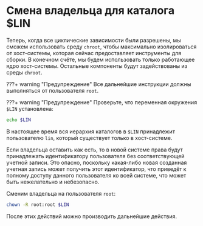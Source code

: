 # Смена владельца для каталога $LIN

Теперь, когда все циклические зависимости были разрешены, мы сможем использовать среду `chroot`, чтобы максимально изолироваться от хост-системы, которая сейчас предоставляет инструменты для сборки. В конечном счёте, мы будем использовать только работающее ядро хост-системы. Остальные компоненты будут задействованы из среды `chroot`.

???+ warning "Предупреждение"
	 Все дальнейшие инструкции должны выполняться от пользователя `root`.

???+ warning "Предупреждение"
	 Проверьте, что переменная окружения `$LIN` установлена:

```bash
echo $LIN
```

В настоящее время вся иерархия каталогов в `$LIN` принадлежит пользователю `lin`, который существует только в хост-системе.

Если владельца оставить как есть, то в новой системе права будут принадлежать идентификатору пользователя без соответствующей учетной записи. Это опасно, поскольку какая-либо новая созданная учетная запись может получить этот идентификатор, что приведёт к полному доступу данного пользователя ко всей системе, что может быть нежелательно и небезопасно.

Сменим владельца на пользователя `root`:

```bash
chown -R root:root $LIN
```

После этих действий можно производить дальнейшие действия.
